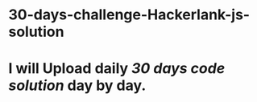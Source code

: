 # 30-days-challenge-Hackerlank-js-solution
# I will Upload daily *30 days code solution* day by day.

